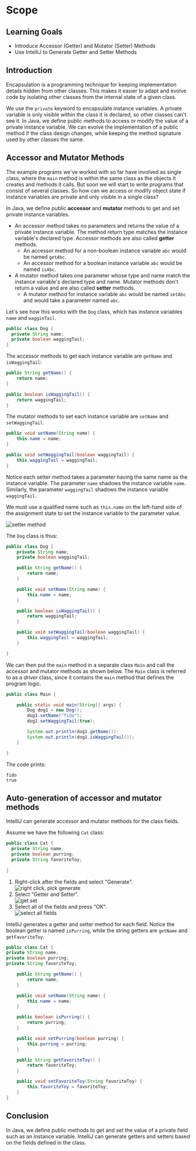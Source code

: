 # Scope

## Learning Goals

- Introduce Accessor (Getter) and Mutator (Setter) Methods
- Use IntelliJ to Generate Getter and Setter Methods

## Introduction

Encapsulation is a programming technique for keeping implementation
details hidden from other classes.  This makes it easier to adapt
and evolve code by isolating other classes from the internal state of a given class.

We use the `private` keyword to encapsulate instance variables.
A private variable is only visible within the class it is declared, so other classes can't see it.
In Java, we define public methods to access or modify the value of a private instance variable.
We can evolve the implementation of a public method if the class design changes, while keeping
the method signature used by other classes the same.

## Accessor and Mutator Methods


The example programs we've worked with so far have involved
as single class, where the `main` method is within the same class as the objects it creates
and methods it calls.   But soon we will start to write programs that consist of several
classes. So how can we access or modify object state if instance variables are private
and only visible in a single class?

In Java, we define public **accessor** and **mutator** methods to get and set private instance variables.

- An accessor method takes no parameters and returns the value of a private instance variable.
  The method return type matches the instance variable's declared type.
  Accessor methods are also called **getter** methods.
    - An accessor method for a non-boolean instance variable `abc` would be named `getAbc`.
    - An accessor method for a boolean instance variable `abc` would be named `isAbc`.
- A mutator method takes one parameter whose type and name match the instance variable's declared type
  and name. Mutator methods don't return a value and are also called **setter** methods.
    - A mutator method for instance variable `abc` would be named `setAbc` and would take a parameter named `abc`.

Let's see how this works with the `Dog` class, which has instance variables `name` and `wagginTail`.

```java
public class Dog {
  private String name;
  private boolean waggingTail;
}
```

The accessor methods to get each instance variable are `getName` and `isWaggingTail`:

```java
public String getName() {
    return name;
}

public boolean isWaggingTail() {
    return waggingTail;
}
```

The mutator methods to set each instance variable are `setName` and `setWaggingTail`.

```java
public void setName(String name) {
    this.name = name;
}

public void setWaggingTail(boolean waggingTail) {
    this.waggingTail = waggingTail;
}
```

Notice each setter method takes a parameter having the same name as the instance variable.
The parameter `name` shadows the instance variable `name`.  Similarly, the parameter `waggingTail`
shadows the instance variable `waggingTail`.

We must use a qualified name such as `this.name` on the left-hand side of the assignment
state to set the instance variable to the parameter value.

![setter method](https://curriculum-content.s3.amazonaws.com/6676/java-methods/setter.png)

The `Dog` class is thus:

```java
public class Dog {
    private String name;
    private boolean waggingTail;

    public String getName() {
        return name;
    }

    public void setName(String name) {
        this.name = name;
    }

    public boolean isWaggingTail() {
        return waggingTail;
    }

    public void setWaggingTail(boolean waggingTail) {
        this.waggingTail = waggingTail;
    }

}
```

We can then put the `main` method in a separate class `Main` and
call the accessor and mutator methods as shown below.
The `Main` class is referred to as a *driver* class, since it contains the `main`
method that defines the program logic.

```java
public class Main {

    public static void main(String[] args) {
        Dog dog1 = new Dog();
        dog1.setName("fido");
        dog1.setWaggingTail(true);

        System.out.println(dog1.getName());
        System.out.println(dog1.isWaggingTail());
    }

}
```

The code prints:

```text
fido
true
```

## Auto-generation of accessor and mutator methods

IntelliJ can generate accessor and mutator methods for the class fields.

Assume we have the following `Cat` class:

```java
public class Cat {
  private String name;
  private boolean purring;
  private String favoriteToy;
  
}
```

1. Right-click after the fields and select "Generate".     
   ![right click, pick generate](https://curriculum-content.s3.amazonaws.com/6676/java-methods/pick_generate.png)
2. Select "Getter and Setter".    
   ![get set](https://curriculum-content.s3.amazonaws.com/6676/java-methods/get_set.png)
3. Select all of the fields and press "OK".     
   ![select all fields](https://curriculum-content.s3.amazonaws.com/6676/java-methods/select_all_fields.png)

IntelliJ generates a getter and setter method for each field.  Notice the boolean getter is named `isPurring`,
while the string getters are `getName` and `getFavoriteToy`.

```java
public class Cat {
private String name;
private boolean purring;
private String favoriteToy;

    public String getName() {
        return name;
    }

    public void setName(String name) {
        this.name = name;
    }

    public boolean isPurring() {
        return purring;
    }

    public void setPurring(boolean purring) {
        this.purring = purring;
    }

    public String getFavoriteToy() {
        return favoriteToy;
    }

    public void setFavoriteToy(String favoriteToy) {
        this.favoriteToy = favoriteToy;
    }
}
```




## Conclusion

In Java, we define public methods to get and set the value of a private field
such as an instance variable. IntelliJ can generate getters and setters based
on the fields defined in the class. 



